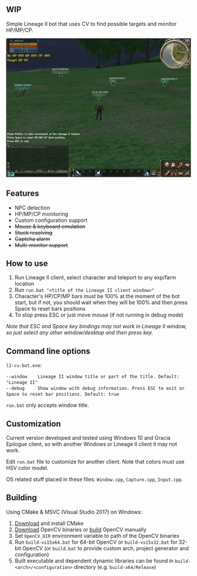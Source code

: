 ## WIP

Simple Lineage II bot that uses CV to find possible targets and monitor HP/MP/CP.

![Preview](preview.png)

## Features

* NPC detection
* HP/MP/CP monitoring
* Custom configuration support
* ~~Mouse & keyboard emulation~~
* ~~Stuck resolving~~
* ~~Captcha alarm~~
* ~~Multi-monitor support~~

## How to use

1. Run Lineage II client, select character and teleport to any exp/farm location
2. Run `run.bat "<title of the Lineage II client window>"`
3. Character's HP/CP/MP bars must be 100% at the moment of the bot start, but if not, you should wait when they will be 100% and then press Space to reset bars positions
4. To stop press ESC or just move mouse (if not running in debug mode)

*Note that ESC and Space key bindings may not work in Lineage II window, so just select any other window/desktop and then press key.*

## Command line options

`l2-cv-bot.exe`:

```
--window    Lineage II window title or part of the title. Default: "Lineage II"
--debug     Show window with debug information. Press ESC to exit or Space to reset bar positions. Default: true
```

`run.bat` only accepts window title.

## Customization

Current version developed and tested using Windows 10 and Gracia Epilogue client, so with another Windows or Lineage II client it may not work.

Edit `run.bat` file to customize for another client. Note that colors must use HSV color model.

OS related stuff placed in these files: `Window.cpp`, `Capture.cpp`, `Input.cpp`.

## Building

Using CMake & MSVC (Visual Studio 2017) on Windows:

1. [Download](https://cmake.org/download/) and install CMake
2. [Download](https://opencv.org/releases.html) OpenCV binaries or [build](https://github.com/opencv/opencv) OpenCV manually
3. Set `OpenCV_DIR` environment variable to path of the OpenCV binaries
4. Run `build-vs15x64.bat` for 64-bit OpenCV or `build-vs15x32.bat` for 32-bit OpenCV (or `build.bat` to provide custom arch, project generator and configuration)
5. Built executable and dependent dynamic libraries can be found in `build-<arch>/<configuration>` directory (e.g. `build-x64/Release`)
